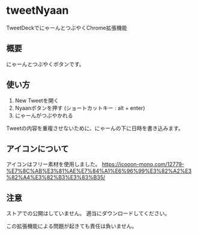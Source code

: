 # tweetNyaan
TweetDeckでにゃーんとつぶやくChrome拡張機能


## 概要
にゃーんとつぶやくボタンです。

## 使い方
1. New Tweetを開く
2. Nyaanボタンを押す (ショートカットキー : alt + enter)
3. にゃーんがつぶやかれる

Tweetの内容を重複させないために、にゃーんの下に日時を書き込みます。


## アイコンについて
アイコンはフリー素材を使用しました。
https://icooon-mono.com/12779-%E7%8C%AB%E3%81%AE%E7%84%A1%E6%96%99%E3%82%A2%E3%82%A4%E3%82%B3%E3%83%B35/

## 注意
ストアでの公開はしていません。
適当にダウンロードしてください。

この拡張機能による問題が起きても責任は負いません。
